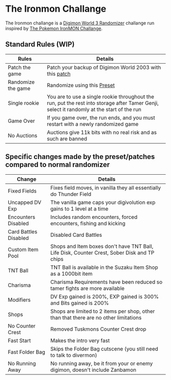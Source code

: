 
# The Ironmon Challange

The Ironmon challange is a [Digimon World 3 Randomizer](https://github.com/markisha64/dmw3-randomizer/releases)
challange run inspired by [The Pokemon IronMON Challange](https://gist.github.com/valiant-code/adb18d248fa0fae7da6b639e2ee8f9c1).

## Standard Rules (WIP)

| Rules              | Details                                                                                                                                    |
|--------------------|--------------------------------------------------------------------------------------------------------------------------------------------|
| Patch the game     | Patch your backup of Digimon World 2003 with this [patch](https://github.com/markisha64/dmw_2003_ironmon)                                  |
| Randomize the game | Randomize using this [Preset](https://github.com/markisha64/dmw3-randomizer/blob/ironmon/ironmon/preset.json)                              |
| Single rookie      | You are to use a single rookie throughout the run, put the rest into storage after Tamer Genji, select it randomly at the start of the run |
| Game Over          | If you game over, the run ends, and you must restart with a newly randomized game                                                          |
| No Auctions        | Auctions give 11k bits with no real risk and as such are banned                                                                            |

## Specific changes made by the preset/patches compared to normal randomizer

| Change                | Details                                                                                     |
|-----------------------|---------------------------------------------------------------------------------------------|
| Fixed Fields          | Fixes field moves, in vanilla they all essentially do Thunder Field                         |
| Uncapped DV Exp       | The vanilla game caps your digivolution exp gains to 1 level at a time                      |
| Encounters Disabled   | Includes random encounters, forced encounters, fishing and kicking                          |
| Card Battles Disabled | Disabled Card Battles                                                                       |
| Custom Item Pool      | Shops and Item boxes don't have TNT Ball, Life Disk, Counter Crest, Sober Disk and TP chips |
| TNT Ball              | TNT Ball is available in the Suzaku Item Shop as a 1000bit item                             |
| Charisma              | Charisma Requirements have been reduced so tamer fights are more available                  |
| Modifiers             | DV Exp gained is 200%, EXP gained is 300% and Bits gained is 200%                           |
| Shops                 | Shops are limited to 2 items per shop, other than that there are no other limitations       |
| No Counter Crest      | Removed Tuskmons Counter Crest drop                                                         |
| Fast Start            | Makes the intro very fast                                                                   |
| Fast Folder Bag       | Skips the Folder Bag cutscene (you still need to talk to divermon)                          |
| No Running Away       | No running away, be it from your or enemy digimon, doesn't include Zanbamon                 |

